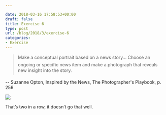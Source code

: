 ```yaml
---

date: 2018-03-16 17:58:53+00:00
draft: false
title: Exercise 6
type: post
url: /blog/2018/3/exercise-6
categories:
- Exercise
---
```



  

<blockquote>
    Make a conceptual portrait based on a news story…  
Choose an ongoing or specific news item and make a photograph that reveals new insight into the story.
  </blockquote>


  -- Suzanne Opton, Inspired by the News, The Photographer's Playbook, p. 256


  
![](/images/2018-03-16-20183exercise-6/IMG_4390.JPG)

  



That’s two in a row, it doesn’t go that well.
